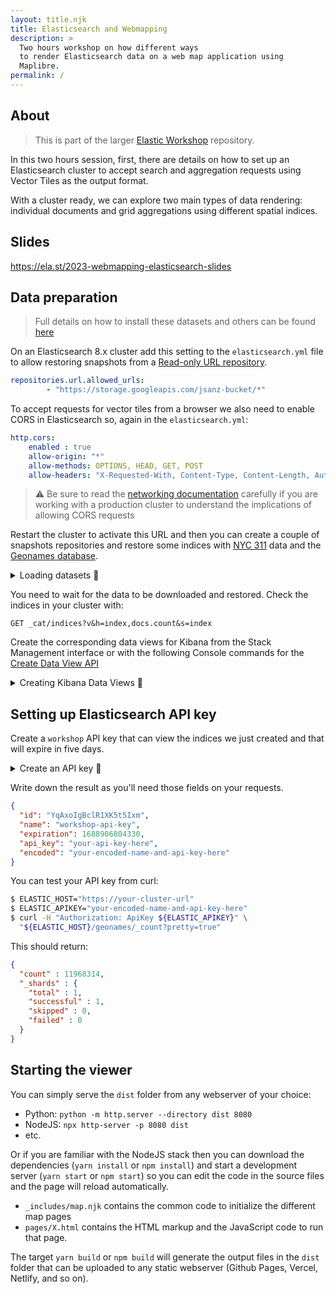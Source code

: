 ```yaml
---
layout: title.njk
title: Elasticsearch and Webmapping
description: >
  Two hours workshop on how different ways
  to render Elasticsearch data on a web map application using 
  Maplibre.
permalink: /
---
```


## About

> This is part of the larger [Elastic Workshop](https://github.com/jsanz/elastic-workshop/) repository.

In this two hours session, first, there are details on how to set up an Elasticsearch cluster to accept search and aggregation requests using Vector Tiles as the output format.

With a cluster ready, we can explore two main types of data rendering: individual documents and grid aggregations using different spatial indices.

## Slides

<https://ela.st/2023-webmapping-elasticsearch-slides>

## Data preparation

> Full details on how to install these datasets and others can be found [here](https://gist.github.com/jsanz/235570f46634269ee354c831f87caf65)

On an Elasticsearch 8.x cluster add this setting to the `elasticsearch.yml` file to allow restoring snapshots from a [Read-only URL repository](https://www.elastic.co/guide/en/elasticsearch/reference/master/snapshots-read-only-repository.html).

```yaml
repositories.url.allowed_urls: 
        - "https://storage.googleapis.com/jsanz-bucket/*"
```

To accept requests for vector tiles from a browser we also need to enable CORS in Elasticsearch so, again in the `elasticsearch.yml`:

```yaml
http.cors: 
    enabled : true
    allow-origin: "*"
    allow-methods: OPTIONS, HEAD, GET, POST
    allow-headers: "X-Requested-With, Content-Type, Content-Length, Authorization, Accept, User-Agent, X-Elastic-Client-Meta, Cache-Control"
```

> ⚠ Be sure to read the [networking documentation](https://www.elastic.co/guide/en/elasticsearch/reference/current/modules-network.html) carefully if you are working with a production cluster to understand the implications of allowing CORS requests


Restart the cluster to activate this URL and then you can create a couple of snapshots repositories and restore some indices with [NYC 311](https://data.cityofnewyork.us/Social-Services/311-Service-Requests-from-2010-to-Present/erm2-nwe9) data and the [Geonames database](http://www.geonames.org/).

<details>
<summary>Loading datasets 🔽</summary>

```text
# Add the NYC 311 snapshots repository
PUT /_snapshot/nyc311
{
  "type": "url",
  "settings": {
    "url": "https://storage.googleapis.com/jsanz-bucket/nyc311_repo/"
  }
}

# Check two snapshots are available
GET _snapshot/nyc311/*

# Restore 311 data (async)
POST /_snapshot/nyc311/snapshot_1/_restore

# Restore NYC boroughs data (async)
POST /_snapshot/nyc311/snapshot_2/_restore

# Add the Geonames snapshots repository
PUT /_snapshot/geonames
{
  "type": "url",
  "settings": {
    "url": "https://storage.googleapis.com/jsanz-bucket/v8/geospatial_demos/"
  }
}

# Check the geonames snapshot is available available
GET _snapshot/geonames/geonames

# Restore Geonames data (async)
POST /_snapshot/geonames/geonames/_restore
```
</details>

You need to wait for the data to be downloaded and restored. Check the indices in your cluster with:

```text
GET _cat/indices?v&h=index,docs.count&s=index
```

Create the corresponding data views for Kibana from the Stack Management interface or with the following Console commands for the [Create Data View API](https://www.elastic.co/guide/en/kibana/master/data-views-api-create.html)

<details>
<summary>Creating Kibana Data Views 🔽</summary>

```text
POST kbn://api/data_views/data_view
{
  "data_view": {
    "title": "311",
    "name": "NYC 311 calls",
    "timeFieldName": "Created Date"
  }
}

POST kbn://api/data_views/data_view
{
  "data_view": {
    "title": "nyc_boroughs",
    "name": "NYC Boroughs"
  }
}

POST kbn://api/data_views/data_view
{
  "data_view": {
    "title": "NYC",
    "name": "NYC 311 calls",
    "timeFieldName": "Created Date"
  }
}
```
</details>

## Setting up Elasticsearch API key

Create a `workshop` API key that can view the indices we just created and that will expire in five days.


<details>
<summary>Create an API key 🔽</summary>

```text
POST /_security/api_key
{
  "name": "workshop-api-key",
  "expiration": "5d",   
  "role_descriptors": { 
    "workshop": {
      "index": [
      {
        "names": [
          "geonames",
          "311",
          "nyc_boroughs"
        ],
        "privileges": [
          "read",
          "view_index_metadata"
        ],
        "field_security": {
          "grant": [
            "*"
          ]
        }
      }
      ]
    }
  }
}
```
</details>

Write down the result as you'll need those fields on your requests.

```json
{
  "id": "YqAxoIgBclR1XK5t5Ixm",
  "name": "workshop-api-key",
  "expiration": 1688906804330,
  "api_key": "your-api-key-here",
  "encoded": "your-encoded-name-and-api-key-here"
}
```


You can test your API key from curl:

```bash
$ ELASTIC_HOST="https://your-cluster-url"
$ ELASTIC_APIKEY="your-encoded-name-and-api-key-here"
$ curl -H "Authorization: ApiKey ${ELASTIC_APIKEY}" \
  "${ELASTIC_HOST}/geonames/_count?pretty=true"
```

This should return:

```json
{
  "count" : 11968314,
  "_shards" : {
    "total" : 1,
    "successful" : 1,
    "skipped" : 0,
    "failed" : 0
  }
}
```

## Starting the viewer

You can simply serve the `dist` folder from any webserver of your choice:

* Python: `python -m http.server --directory dist 8080`
* NodeJS: `npx http-server -p 8080 dist`
* etc.

Or if you are familiar with the NodeJS stack then you can download the dependencies (`yarn install` or  `npm install`) and start a development server (`yarn start` or `npm start`) so you can edit the code in the source files and the page will reload automatically.

* `_includes/map.njk` contains the common code to initialize the different map pages
* `pages/X.html` contains the HTML markup and the JavaScript code to run that page.

The target `yarn build` or `npm build` will generate the output files in the `dist` folder that can be uploaded to any static webserver (Github Pages, Vercel, Netlify, and so on).
